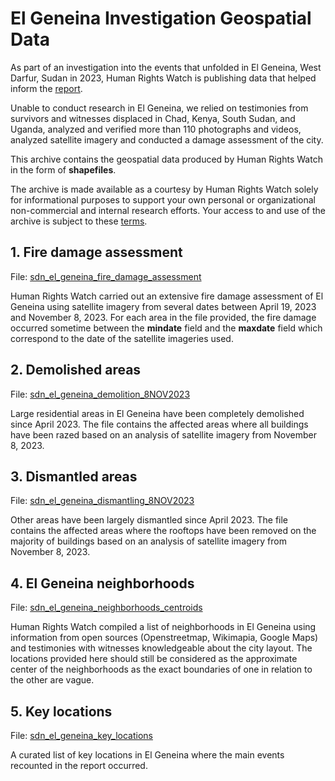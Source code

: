 # El Geneina Investigation Geospatial Data

As part of an investigation into the events that unfolded in El Geneina, West Darfur, Sudan in 2023, Human Rights Watch is publishing data that helped inform the [report](https://www.hrw.org).

Unable to conduct research in El Geneina, we relied on testimonies from survivors and witnesses displaced in Chad, Kenya, South Sudan, and Uganda, analyzed and verified more than 110 photographs and videos, analyzed satellite imagery and conducted a damage assessment of the city.

This archive contains the geospatial data produced by Human Rights Watch in the form of **shapefiles**.

The archive is made available as a courtesy by Human Rights Watch solely for informational purposes to support your own personal or organizational non-commercial and internal research efforts. Your access to and use of the archive is subject to these [terms](https://github.com/HumanRightsWatch/El-Geneina-data-2024/blob/main/TERMS.txt).

## 1. Fire damage assessment

File: [sdn_el_geneina_fire_damage_assessment](https://github.com/HumanRightsWatch/El-Geneina-data-2024/raw/main/sdn_el_geneina_fire_damage_assessment.zip)

Human Rights Watch carried out an extensive fire damage assessment of El Geneina using satellite imagery from several dates between April 19, 2023 and November 8, 2023. For each area in the file provided, the fire damage occurred sometime between the **mindate** field and the **maxdate** field which correspond to the date of the satellite imageries used.

## 2. Demolished areas

File: [sdn_el_geneina_demolition_8NOV2023](https://github.com/HumanRightsWatch/El-Geneina-data-2024/raw/main/sdn_el_geneina_demolition_8NOV2023.zip)

Large residential areas in El Geneina have been completely demolished since April 2023. The file contains the affected areas where all buildings have been razed based on an analysis of satellite imagery from November 8, 2023.

## 3. Dismantled areas

File: [sdn_el_geneina_dismantling_8NOV2023](https://github.com/HumanRightsWatch/El-Geneina-data-2024/raw/main/sdn_el_geneina_dismantling_8NOV2023.zip)

Other areas have been largely dismantled since April 2023. The file contains the affected areas where the rooftops have been removed on the majority of buildings based on an analysis of satellite imagery from November 8, 2023.

## 4. El Geneina neighborhoods

File: [sdn_el_geneina_neighborhoods_centroids](https://github.com/HumanRightsWatch/El-Geneina-data-2024/raw/main/sdn_el_geneina_neighborhoods_centroids.zip)

Human Rights Watch compiled a list of neighborhoods in El Geneina using information from open sources (Openstreetmap, Wikimapia, Google Maps) and testimonies with witnesses knowledgeable about the city layout. The locations provided here should still be considered as the approximate center of the neighborhoods as the exact boundaries of one in relation to the other are vague.

## 5. Key locations

File:  [sdn_el_geneina_key_locations](https://github.com/HumanRightsWatch/El-Geneina-data-2024/raw/main/sdn_el_geneina_key_locations.zip)

A curated list of key locations in El Geneina where the main events recounted in the report occurred.
